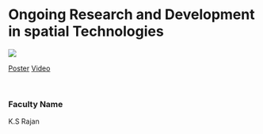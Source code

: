 # Ongoing Research and Development in spatial Technologies

![](https://i.imgur.com/DoZF4JB.png)

[Poster](28.%20Ongoing%20Research%20and%20Development%20in%20spatial%20Technologies.pdf)
[Video](https://youtu.be/Yt-I71Dtwck)

<br>


### Faculty Name

K.S Rajan
